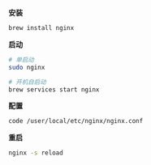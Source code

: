 **安装**

```sh
brew install nginx
```

**启动**

```sh
# 单启动
sudo nginx 

# 开机自启动
brew services start nginx
```

**配置**

```sh
code /user/local/etc/nginx/nginx.conf
```

**重启**

```sh
nginx -s reload
```